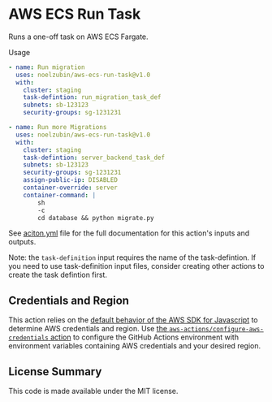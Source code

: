 # AWS ECS Run Task

Runs a one-off task on AWS ECS Fargate.

Usage
``` yaml
- name: Run migration
  uses: noelzubin/aws-ecs-run-task@v1.0
  with:
    cluster: staging
    task-defintion: run_migration_task_def
    subnets: sb-123123
    security-groups: sg-1231231

- name: Run more Migrations
  uses: noelzubin/aws-ecs-run-task@v1.0
  with:
    cluster: staging
    task-defintion: server_backend_task_def
    subnets: sb-123123
    security-groups: sg-1231231
    assign-public-ip: DISABLED
    container-override: server
    container-command: |
        sh
        -c
        cd database && python migrate.py
```

See [aciton.yml](action.yml) file for the full documentation for this action's inputs and outputs.

Note: the `task-definition` input requires the name of the task-defintion. If you need to use task-definition input files, consider creating other actions to create the task defintion first.  

## Credentials and Region

This action relies on the [default behavior of the AWS SDK for Javascript](https://docs.aws.amazon.com/sdk-for-javascript/v2/developer-guide/setting-credentials-node.html) to determine AWS credentials and region.
Use [the `aws-actions/configure-aws-credentials` action](https://github.com/aws-actions/configure-aws-credentials) to configure the GitHub Actions environment with environment variables containing AWS credentials and your desired region.

## License Summary

This code is made available under the MIT license.

